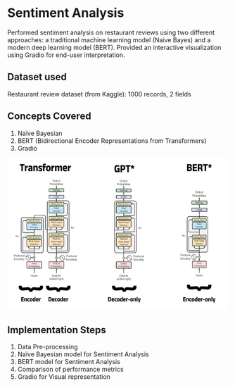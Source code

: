 # Sentiment Analysis
Performed sentiment analysis on restaurant reviews using two different approaches: a traditional machine learning model (Naive Bayes) and a modern deep learning model (BERT). Provided an interactive visualization using Gradio for end-user interpretation.

## Dataset used
Restaurant review dataset (from Kaggle): 1000 records, 2 fields

## Concepts Covered
1. Naïve Bayesian
2. BERT (Bidirectional Encoder Representations from Transformers)
3. Gradio

![Transformers](/transformer.png)

## Implementation Steps
1. Data Pre-processing
2. Naïve Bayesian model for Sentiment Analysis
3. BERT model for Sentiment Analysis
4. Comparison of performance metrics
5. Gradio for Visual representation
